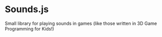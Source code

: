 Sounds.js
=========

Small library for playing sounds in games (like those written in 3D Game Programming for Kids!)